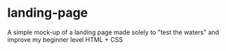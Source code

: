 # landing-page
A simple mock-up of a landing page made solely to "test the waters" and improve my beginner level HTML + CSS
